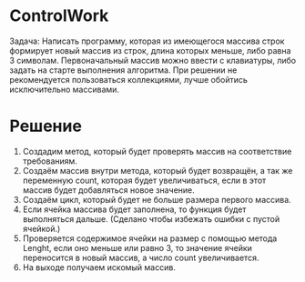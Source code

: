 # ControlWork
Задача: Написать программу, которая из имеющегося массива строк формирует новый массив из строк, длина которых меньше, либо равна 3 символам. Первоначальный массив можно ввести с клавиатуры, либо задать на старте выполнения алгоритма. При решении не рекомендуется пользоваться коллекциями, лучше обойтись исключительно массивами.

# Решение

1) Создадим метод, который будет проверять массив на соответствие требованиям.
2) Создаём массив внутри метода, который будет возвращён, а так же переменную count, которая будет увеличиваться, если в этот массив будет добавляться новое значение.
3) Создаём цикл, который будет не больше размера первого массива.
4) Если ячейка массива будет заполнена, то функция будет выполняться дальше. (Сделано чтобы избежать ошибки с пустой ячейкой.)
5) Проверяется содержимое ячейки на размер с помощью метода Lenght, если оно меньше или равно 3, то значение ячейки переносится в новый массив, а число count увеличивается.
6) На выходе получаем искомый массив.
